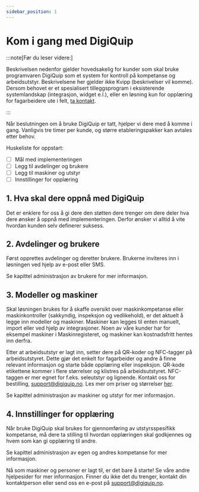 ```yaml
---
sidebar_position: 1
---
```


# Kom i gang med DigiQuip

:::note[Før du leser videre:]

Beskrivelsen nedenfor gjelder hovedsakelig for kunder som skal bruke programvaren DigiQuip som et system for kontroll på kompetanse og arbeidsutstyr. Beskrivelsene her gjelder ikke Kvipp (beskrivelser vil komme). Dersom behovet er et spesialisert tilleggsprogram i eksisterende systemlandskap (integrasjon, widget e.l.), eller en løsning kun for opplæring for fagarbeidere ute i felt, [ta kontakt](https://digiquip.no/about).

:::

Når beslutningen om å bruke DigiQuip er tatt, hjelper vi dere med å komme i gang. Vanligvis tre timer per kunde, og større etableringspakker kan avtales etter behov.

Huskeliste for oppstart:

- [ ] Mål med implementeringen
- [ ] Legg til avdelinger og brukere
- [ ] Legg til maskiner og utstyr
- [ ] Innstillinger for opplæring

## 1. Hva skal dere oppnå med DigiQuip

Det er enklere for oss å gi dere den støtten dere trenger om dere deler hva dere ønsker å oppnå med implementeringen. Derfor ønsker vi alltid å vite hvordan kunden selv definerer suksess.

## 2. Avdelinger og brukere

Først opprettes avdelinger og deretter brukere. Brukerne inviteres inn i løsningen ved hjelp av e-post eller SMS.

Se kapittel administrasjon av brukere for mer informasjon.

## 3. Modeller og maskiner

Skal løsningen brukes for å skaffe oversikt over maskinkompetanse eller maskinkontroller (sakkyndig, inspeksjon og vedlikehold), er det aktuelt å legge inn modeller og maskiner. Maskiner kan legges til enten manuelt, import eller ved hjelp av integrasjoner. Noen av våre kunder har for eksempel maskiner i Maskinregisteret, og maskiner kan kostnadsfritt hentes inn derfra.

Etter at arbeidsutstyr er lagt inn, setter dere på QR-koder og NFC-tagger på arbeidsutstyret. Dette gjør det enkelt for fagarbeider og andre å finne relevant informasjon og starte både opplæring eller inspeksjon. QR-kode etikettene kommer i flere størrelser og klistres på arbeidsutstyret. NFC-taggen er mer egnet for f.eks. seleutstyr og lignende. Kontakt oss for bestilling, support@digiquip.no. Les mer om priser og størrelser [her](https://digiquip.no/docs/prices/detailed-price-list).

Se kapittel administrasjon av maskiner og utstyr for mer informasjon.

## 4. Innstillinger for opplæring

Når bruke DigiQuip skal brukes for gjennomføring av utstyrsspesifikk kompetanse, må dere ta stilling til hvordan opplæringen skal godkjennes og hvem som kan gi opplæring til andre.

Se kapittel administrasjon av egen og andres kompetanse for mer informasjon.

Nå som maskiner og personer er lagt til, er det bare å starte! Se våre andre hjelpesider for mer informasjon. Finner du ikke det du trenger, kontakt din kontaktperson eller send oss en e-post på support@digiquip.no. 
